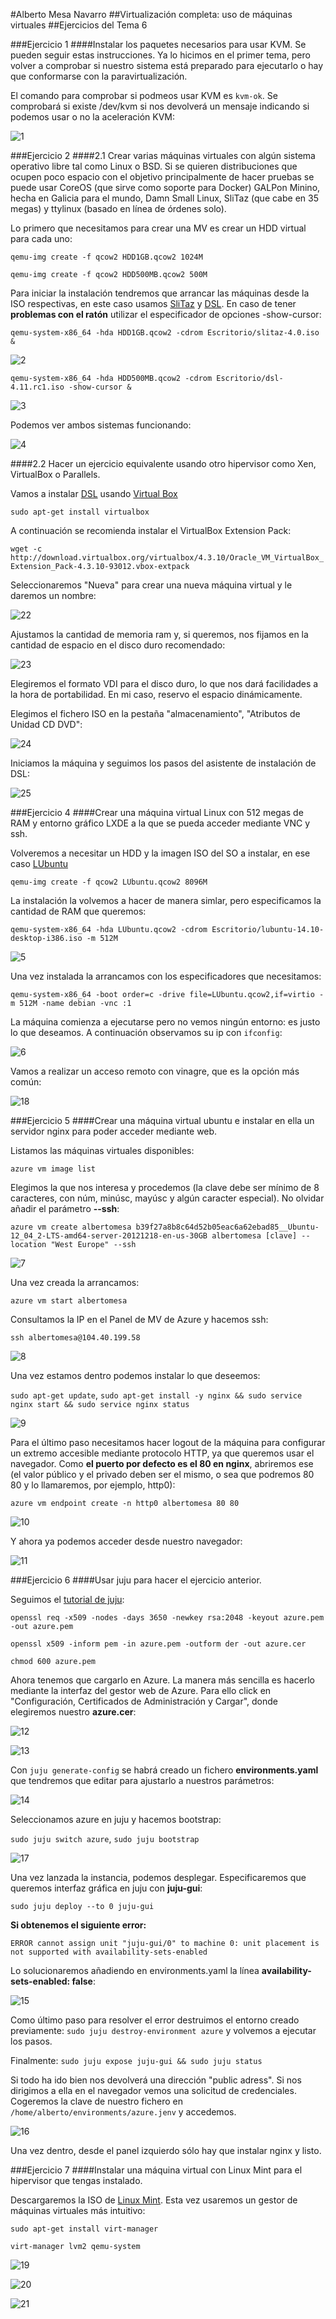 
#Alberto Mesa Navarro
##Virtualización completa: uso de máquinas virtuales
##Ejercicios del Tema 6

###Ejercicio 1
####Instalar los paquetes necesarios para usar KVM. Se pueden seguir estas instrucciones. Ya lo hicimos en el primer tema, pero volver a comprobar si nuestro sistema está preparado para ejecutarlo o hay que conformarse con la paravirtualización.

El comando para comprobar si podmeos usar KVM es `kvm-ok`. Se comprobará si existe /dev/kvm si nos devolverá un mensaje indicando si podemos usar o no la aceleración KVM:

![1](http://s17.postimg.org/a1rqj81hb/KVM.png)


###Ejercicio 2
####2.1 Crear varias máquinas virtuales con algún sistema operativo libre tal como Linux o BSD. Si se quieren distribuciones que ocupen poco espacio con el objetivo principalmente de hacer pruebas se puede usar CoreOS (que sirve como soporte para Docker) GALPon Minino, hecha en Galicia para el mundo, Damn Small Linux, SliTaz (que cabe en 35 megas) y ttylinux (basado en línea de órdenes solo).

Lo primero que necesitamos para crear una MV es crear un HDD virtual para cada uno:

`qemu-img create -f qcow2 HDD1GB.qcow2 1024M`

`qemu-img create -f qcow2 HDD500MB.qcow2 500M`

Para iniciar la instalación tendremos que arrancar las máquinas desde la ISO respectivas, en este caso usamos [SliTaz](http://www.slitaz.org/es/) y [DSL](http://www.damnsmalllinux.org/index_es.html). En caso de tener **problemas con el ratón** utilizar el especificador de opciones -show-cursor:

`qemu-system-x86_64 -hda HDD1GB.qcow2 -cdrom Escritorio/slitaz-4.0.iso &`

![2](http://s27.postimg.org/hj7vu5zlf/sli.png)


`qemu-system-x86_64 -hda HDD500MB.qcow2 -cdrom Escritorio/dsl-4.11.rc1.iso -show-cursor &`

![3](http://s23.postimg.org/rt0f2vwcr/DSL.png)


Podemos ver ambos sistemas funcionando:

![4](http://s8.postimg.org/9021sa4vp/Sos.png)


####2.2 Hacer un ejercicio equivalente usando otro hipervisor como Xen, VirtualBox o Parallels.

Vamos a instalar [DSL](http://www.damnsmalllinux.org/index_es.html) usando [Virtual Box](https://www.virtualbox.org/)

`sudo apt-get install virtualbox`

A continuación se recomienda instalar el VirtualBox Extension Pack:

`wget -c http://download.virtualbox.org/virtualbox/4.3.10/Oracle_VM_VirtualBox_Extension_Pack-4.3.10-93012.vbox-extpack`

Seleccionaremos "Nueva" para crear una nueva máquina virtual y le daremos un nombre:

![22](http://s13.postimg.org/uzrvzem8n/image.png)

Ajustamos la cantidad de memoria ram y, si queremos, nos fijamos en la cantidad de espacio en el disco duro recomendado:

![23](http://s12.postimg.org/ryb2fd8a5/image.png)


Elegiremos el formato VDI para el disco duro, lo que nos dará facilidades a la hora de portabilidad. En mi caso, reservo el espacio dinámicamente.

Elegimos el fichero ISO en la pestaña "almacenamiento", "Atributos de Unidad CD DVD":

![24](http://s7.postimg.org/yr9tm1dm3/DSL.png)


Iniciamos la máquina y seguimos los pasos del asistente de instalación de DSL:

![25](http://s4.postimg.org/fclpatkdp/VB2.png)


###Ejercicio 4
####Crear una máquina virtual Linux con 512 megas de RAM y entorno gráfico LXDE a la que se pueda acceder mediante VNC y ssh.

Volveremos a necesitar un HDD y la imagen ISO del SO a instalar, en ese caso [LUbuntu](http://cdimage.ubuntu.com/lubuntu/releases/14.10/release/)

`qemu-img create -f qcow2 LUbuntu.qcow2 8096M`

La instalación la volvemos a hacer de manera simlar, pero especificamos la cantidad de RAM que queremos:

`qemu-system-x86_64 -hda LUbuntu.qcow2 -cdrom Escritorio/lubuntu-14.10-desktop-i386.iso -m 512M`

![5](http://s27.postimg.org/w7yuzcgvn/lubuntu.png)


Una vez instalada la arrancamos con los especificadores que necesitamos:

`qemu-system-x86_64 -boot order=c -drive file=LUbuntu.qcow2,if=virtio -m 512M -name debian -vnc :1`

La máquina comienza a ejecutarse pero no vemos ningún entorno: es justo lo que deseamos. A continuación observamos su ip con `ifconfig`:

![6](http://s13.postimg.org/dhcgor4t3/image.png)

Vamos a realizar un acceso remoto con vinagre, que es la opción más común:


![18](http://s21.postimg.org/54ts8dp0n/image.png)


###Ejercicio 5
####Crear una máquina virtual ubuntu e instalar en ella un servidor nginx para poder acceder mediante web.

Listamos las máquinas virtuales disponibles:

`azure vm image list `

Elegimos la que nos interesa y procedemos (la clave debe ser mínimo de 8 caracteres, con núm, minúsc, mayúsc y algún caracter especial). No olvidar añadir el parámetro **--ssh**:

`azure vm create albertomesa b39f27a8b8c64d52b05eac6a62ebad85__Ubuntu-12_04_2-LTS-amd64-server-20121218-en-us-30GB albertomesa [clave] --location "West Europe" --ssh` 

![7](http://s14.postimg.org/nbjwdpna9/azure_create.png)

Una vez creada la arrancamos:

`azure vm start albertomesa` 

Consultamos la IP en el Panel de MV de Azure y hacemos ssh:

`ssh albertomesa@104.40.199.58` 

![8](http://s13.postimg.org/6v1nk86jb/ssh1.png)

Una vez estamos dentro podemos instalar lo que deseemos:

`sudo apt-get update`,
`sudo apt-get install -y nginx && sudo service nginx start && sudo service nginx status`

![9](http://s9.postimg.org/ejq6k962n/nginx.png)

Para el último paso necesitamos hacer logout de la máquina para configurar un extremo accesible mediante protocolo HTTP, ya que queremos usar el navegador. Como **el puerto por defecto es el 80 en nginx**, abriremos ese (el valor público y el privado deben ser el mismo, o sea que podremos 80 80 y lo llamaremos, por ejemplo, http0):

`azure vm endpoint create -n http0 albertomesa 80 80`

![10](http://s18.postimg.org/hvwkfpdjd/8080.png)

Y ahora ya podemos acceder desde nuestro navegador:

![11](http://s7.postimg.org/m8lbp0ror/welcome.png)



###Ejercicio 6
####Usar juju para hacer el ejercicio anterior.

Seguimos el [tutorial de juju](https://juju.ubuntu.com/docs/config-azure.html):

`openssl req -x509 -nodes -days 3650 -newkey rsa:2048 -keyout azure.pem -out azure.pem` 

`openssl x509 -inform pem -in azure.pem -outform der -out azure.cer` 

`chmod 600 azure.pem`

Ahora tenemos que cargarlo en Azure. La manera más sencilla es hacerlo mediante la interfaz del gestor web de Azure. Para ello click en "Configuración, Certificados de Administración y Cargar", donde elegiremos nuestro **azure.cer**:

![12](http://s27.postimg.org/bpv4euiur/cert.png)

![13](http://s7.postimg.org/bqxm5og17/certificado.png)

Con `juju generate-config` se habrá creado un fichero **environments.yaml** que tendremos que editar para ajustarlo a nuestros parámetros:

![14](http://s18.postimg.org/mspyzw2q1/environment.png)

Seleccionamos azure en juju y hacemos bootstrap:

`sudo juju switch azure`,
`sudo juju bootstrap`

![17](http://s27.postimg.org/6y01yx2pf/starting.png)

Una vez lanzada la instancia, podemos desplegar. Especificaremos que queremos interfaz gráfica en juju con **juju-gui**:

`sudo juju deploy --to 0 juju-gui`

**Si obtenemos el siguiente error:**

`ERROR cannot assign unit "juju-gui/0" to machine 0: unit placement is not supported with availability-sets-enabled`

Lo solucionaremos añadiendo en environments.yaml la línea **availability-sets-enabled: false**:

![15](http://s9.postimg.org/s8j1od88v/false.png)

Como último paso para resolver el error destruimos el entorno creado previamente: `sudo juju destroy-environment azure` y volvemos a ejecutar los pasos.

Finalmente: `sudo juju expose juju-gui && sudo juju status`

Si todo ha ido bien nos devolverá una dirección "public adress". Si nos dirigimos a ella en el navegador vemos una solicitud de credenciales. Cogeremos la clave de nuestro fichero en `/home/alberto/environments/azure.jenv` y accedemos.

![16](http://s11.postimg.org/5y7rn7p8j/juju.png)

Una vez dentro, desde el panel izquierdo sólo hay que instalar nginx y listo.

###Ejercicio 7
####Instalar una máquina virtual con Linux Mint para el hipervisor que tengas instalado.

Descargaremos la ISO de [Linux Mint](http://www.linuxmint.com/download.php). Esta vez usaremos un gestor de máquinas virtuales más intuitivo:

`sudo apt-get install virt-manager`

`virt-manager lvm2 qemu-system`

![19](http://s29.postimg.org/5bsha6gk7/image.png)

![20](http://s24.postimg.org/e4qhck41h/ISO.png)

![21](http://s12.postimg.org/eyh8iiyb1/Mint.png)











